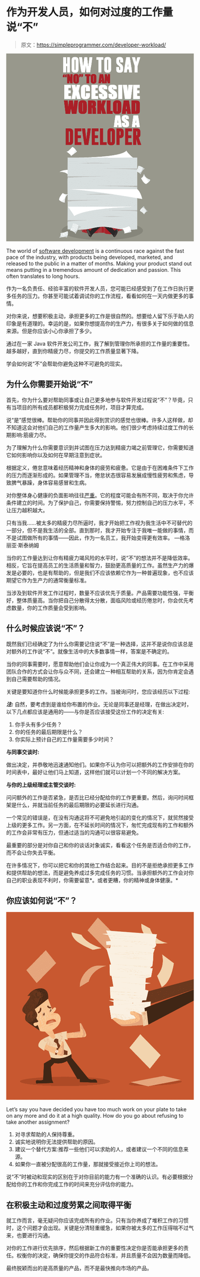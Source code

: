 # 作为开发人员，如何对过度的工作量说“不”

> 原文：<https://simpleprogrammer.com/developer-workload/>

![](img/2ee53e05ad81f4956caf0e6c7fc4a2f7.png)

The world of [software development](http://www.amazon.com/exec/obidos/ASIN/B078J67VNF/makithecompsi-20) is a continuous race against the fast pace of the industry, with products being developed, marketed, and released to the public in a matter of months. Making your product stand out means putting in a tremendous amount of dedication and passion. This often translates to long hours.

作为一名负责任、经验丰富的软件开发人员，您可能已经感受到了在工作日执行更多任务的压力。你甚至可能试着调试你的工作流程，看看如何在一天内做更多的事情。

对你来说，想要积极主动，承担更多的工作是很自然的。想要给人留下乐于助人的印象是有道理的。幸运的是，如果你想提高你的生产力，有很多关于如何做的信息来源。但是你应该小心你承担了多少。

通过在一家 Java 软件开发公司工作，我了解到管理你所承担的工作量的重要性。越多越好，直到你精疲力尽，你提交的工作质量显著下降。

学会如何说“不”会帮助你避免这种不可避免的现实。

## 为什么你需要开始说“不”

首先，你为什么要对帮助同事或让自己更多地参与软件开发过程说“不”？毕竟，只有当项目的所有成员都积极努力完成任务时，项目才算完成。

说“是”感觉很棒。帮助你的同事并因此得到赏识的感觉也很棒。许多人这样做，却不知道这会对他们自己的工作量产生多大的影响。他们很少考虑持续过度工作的长期影响:筋疲力尽。

为了理解为什么你需要意识到并试图在压力达到精疲力竭之前管理它，你需要知道它如何影响你以及如何在早期注意到症状。

根据定义，倦怠意味着经历精神和身体的疲劳和疲惫。它是由于在困难条件下工作的压力而逐渐形成的。如果管理不当，倦怠状态很容易发展成慢性疲劳和焦虑，导致脾气暴躁，身体容易感冒和生病。

对你整体身心健康的负面影响往往[严重](https://www.forbes.com/sites/bryanrobinson/2019/06/02/the-burnout-club-now-considered-a-disease-with-a-membership-price-you-dont-want-to-pay-for-success/#530ac22537ab)。它的程度可能会有所不同，取决于你允许条件建立的时间。为了保护自己，你需要保持警惕，努力控制自己的压力水平，不让压力越积越大。

只有当我……被太多的精疲力尽所逼时，我才开始把工作视为我生活中不可替代的一部分，但不是我生活的全部。直到那时，我才开始专注于我唯一能做的事情，而不是试图做所有的事情——因此，作为一名员工，我开始变得更有效率。 —格洛丽亚·斯泰纳姆

当你的工作量达到让你有精疲力竭风险的水平时，说“不”的想法并不是降低效率。相反，它旨在提高员工的生活质量和智力，鼓励更高质量的工作。虽然生产力的爆发是必要的，也是有帮助的，但是我们不应该依赖它作为一种普遍现象，也不应该期望它作为生产力的通常衡量标准。

当涉及到软件开发工作过程时，数量不应该优先于质量。产品需要功能性强，平衡好，整体质量高。当你把自己分散得太分散，面临风险或经历倦怠时，你会优先考虑数量，你的工作质量会受到影响。

## 什么时候应该说“不”？

既然我们已经确定了为什么你需要记住说“不”是一种选择，这并不是说你应该总是对额外的工作说“不”。就像生活中的大多数事情一样，答案是不确定的。

当你的同事需要时，愿意帮助他们会让你成为一个真正伟大的同事。在工作中采用团队合作的方式会让你与众不同，还会建立一种相互帮助的关系，因为你肯定会遇到自己需要帮助的情况。

关键是要知道你什么时候能承担更多的工作。当被询问时，您应该经历以下过程:

***注:*** 自然，要考虑到是谁给你布置的作业。无论是同事还是经理，在做出决定时，以下几点都应该是通用的——与你是否应该接受这份工作的决定有关:

1.  你手头有多少任务？
2.  你的任务的最后期限是什么？
3.  你实际上预计自己的工作量需要多少时间？

**与同事交谈时:**

做出决定，并恭敬地迅速通知他们。如果你不认为你可以把额外的工作安排在你的时间表中，最好让他们马上知道，这样他们就可以计划一个不同的解决方案。

**与你的上级经理或主管交谈时:**

问问额外的工作是否紧急，是否比已经分配给你的工作更重要。然后，询问时间框架是什么，并就当前任务的最后期限的必要延长进行沟通。

一个常见的错误是，在没有沟通这将不可避免地引起的变化的情况下，就贸然接受上级的更多工作。另一方面，在不延长时间的情况下，匆忙完成现有的工作和额外的工作会非常有压力，但通过适当的沟通可以很容易避免。

最重要的部分是对你自己和你的谈话对象诚实，看看这个任务是否适合你的工作，而不会让你失去平衡。

在许多情况下，你可以把它和你的其他工作结合起来。目的不是拒绝承担更多工作和提供帮助的想法，而是避免养成过多完成任务的习惯。当承担额外的工作会对你自己的职业表现不利时，你需要留意*。或者更糟，你的精神或身体健康。*

## 你应该如何说“不”？

![](img/bff5cd8b335c66ba05bfd522b054627c.png)

Let’s say you have decided you have too much work on your plate to take on any more and do it at a high quality. How do you go about refusing to take another assignment?

1.  对寻求帮助的人保持尊重。
2.  诚实地说明你无法提供帮助的原因。
3.  建议一个替代方案:推荐一些他们可以求助的人，或者建议一个不同的信息来源。
4.  如果你一直被分配很高的工作量，那就接受接近你上司的想法。

说“不”时被动和现实的区别在于对你目前的能力有一个准确的认识。有必要根据分配给你的工作和你完成工作的时间来充分评估你的能力。

## 在积极主动和过度劳累之间取得平衡

就工作而言，毫无疑问你应该完成所有的作业。只有当你养成了堆积工作的习惯时，这个问题才会出现。关键是分清轻重缓急，如果你被太多的工作压得喘不过气来，也要进行沟通。

对你的工作进行优先排序，然后根据新工作的重要性决定你是否能承担更多的责任。权衡你的决定，确保你提交的作品符合标准，并且质量不会因为数量而降低。

最终脱颖而出的是高质量的产品，而不是最快推向市场的产品。